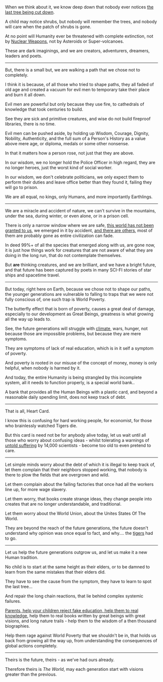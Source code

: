 When we think about it,
we know deep down that nobody ever notices [the last tree being cut down][5].

A child may notice shrubs, but nobody will remember the trees,
and nobody will care when the patch of shrubs is gone.

At no point will Humanity ever be threatened with complete extinction,
not by [Nuclear Weapons][7], not by Asteroids or Super-volcanoes.

These are dark imaginings,
and we are creators, adventurers, dreamers, leaders and poets.

---

But, there is a small but,
we are walking a path that we chose not to completely.

I think it is because, of all those who tried to shape paths,
they all faded of old age and created a vacuum for evil men to temporary take their place and burn it all down.

Evil men are powerful but only because they use fire,
to cathedrals of knowledge that took centuries to build.

See they are sick and primitive creatures,
and wise do not build fireproof libraries, there is no time.

Evil men can be pushed aside, by holding up Wisdom, Courage, Dignity, Nobility, Authenticity,
and the full sum of a Person's History as a value above mere age, or diploma, medals or some other nonsense.

In that it matters how a person rose,
not just that they are above.

In our wisdom, we no longer hold the Police Officer in high regard, they are no longer heroes,
just the worst kind of social worker.

In our wisdom, we don't celebrate politicians,
we only expect them to perform their duties and leave office better than they found it, failing they will go to prison.

We are all equal, no kings,
only Humans, and more importantly Earthlings.

---

We are a miracle and accident of nature,
we can't survive in the mountains, under the sea, during winter, or even alone, or in a prison cell.

There is only a narrow window where we are safe, [this world has not been granted to us][1],
we emerged in it by accident, [and there are others][2], most of them are probably gone as entire civilization can fade.

In deed 99%+ of all the species that emerged along with us,
are gone now, it is just how things work for creatures that are not aware of what they are doing in the long run, that do not contemplate themselves.

But __are__ thinking creatures,
and we are brilliant, and we have a bright future, and that future has been captured by poets in many SCI-FI stories of star ships and spacetime travel.

---


But today, right here on Earth, because we chose not to shape our paths, the younger generations are vulnerable to falling to traps that we were not fully conscious of,
one such trap is World Poverty.

The butterfly effect that is born of poverty, causes a great deal of damage,
especially to our development as Great Beings, greatness is what growing all the way up leads to.

See, the future generations will struggle with [climate][3], wars, hunger, not because those are impossible problems,
but because they are mere symptoms.

They are symptoms of lack of real education,
which is in it self a symptom of poverty.

And poverty is rooted in our misuse of the concept of money,
money is only helpful, when nobody is harmed by it.

And today, the entire Humanity is being strangled by this incomplete system,
all it needs to function properly, is a special world bank..

A bank that provides all the Human Beings with a plastic card,
and beyond a reasonable daily spending limit, does not keep track of debt.


---

That is all,
Heart Card.

I know this is confusing for hard working people,
for economist, for those who brainlessly watched Tigers die.

But this card is need not be for anybody alive today,
let us wait until all those who worry about confusing ideas - whilst tolerating a warnings of [untold suffering][3] by 14,000 scientists - become too old to even pretend to care.

---


Let simple minds worry about the debt of which it is illegal to keep track of,
let them complain that their neighbors stopped working, that nobody is there to plow the fields that are overgrown and wild.

Let them complain about the failing factories that once had all the workers line up,
for more wage slavery.

Let them worry, that books create strange ideas,
they change people into creates that are no longer understandable, and traditional.

Let them worry about the World Union,
about the Unites States Of The World.

They are beyond the reach of the future generations,
the future doesn't understand why opinion was once equal to fact,
and why.... the [tigers][4] had to go.

---

Let us help the future generations outgrow us,
and let us make it a new Human tradition.

No child is to start at the same height as their elders,
or to be damned to learn from the same mistakes that their elders did.

They have to see the cause from the symptom,
they have to learn to spot the last tree...

And repair the long chain reactions,
that lie behind complex systemic failures.

[Parents, help your children reject fake education, help them to real knowledge][6],
help them to real books written by great beings with great visions, and long nature trails - help them to the wisdom of a then thousand biographies.

Help them rage against World Poverty that we shouldn't be in,
that holds us back from growing all the way up, from understanding the consequences of global actions completely.

---

Theirs is the future,
theirs - as we've had ours already.

Therefore theirs is _The World_,
may each generation start with visions greater than the previous.



[1]: https://www.youtube.com/watch?v=5sRBGGzdsl8
[2]: https://www.youtube.com/watch?v=0bWK5ES3lTE
[3]: https://academic.oup.com/bioscience/advance-article/doi/10.1093/biosci/biab079/6325731
[4]: https://www.iucnredlist.org/species/15955/50659951
[5]: https://www.youtube.com/watch?v=KYegWOTFqGI
[6]: https://www.youtube.com/watch?v=fmoor8DwqW4
[7]: https://www.youtube.com/watch?v=L7EmLf4Xlq0
